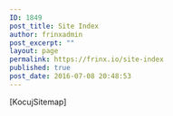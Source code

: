 ```yaml
---
ID: 1849
post_title: Site Index
author: frinxadmin
post_excerpt: ""
layout: page
permalink: https://frinx.io/site-index
published: true
post_date: 2016-07-08 20:48:53
---
```

[KocujSitemap]